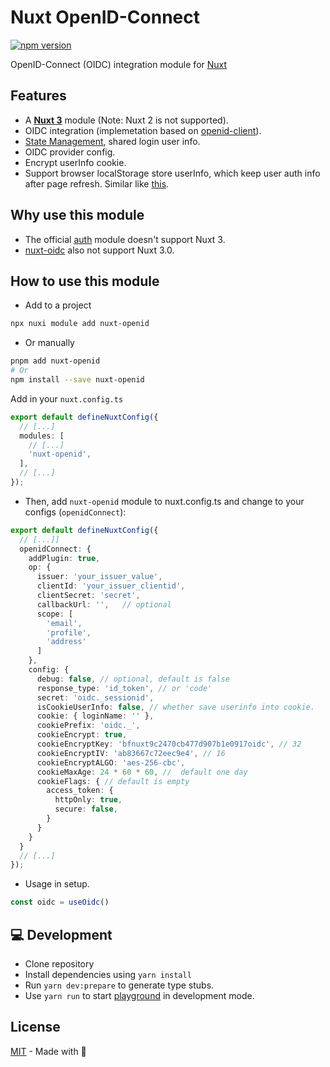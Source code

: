 # Nuxt OpenID-Connect
[![npm version](https://img.shields.io/npm/v/nuxt-openid-connect.svg?style=flat)](https://www.npmjs.com/package/nuxt-openid-connect)

OpenID-Connect (OIDC) integration module for [Nuxt](https://github.com/nuxt/nuxt)

## Features

- A [**Nuxt 3**](https://v3.nuxtjs.org) module (Note: Nuxt 2 is not supported).
- OIDC integration (implemetation based on [openid-client](https://github.com/panva/node-openid-client)).
- [State Management](https://v3.nuxtjs.org/guide/features/state-management/), shared login user info.
- OIDC provider config.
- Encrypt userInfo cookie.
- Support browser localStorage store userInfo, which keep user auth info after page refresh. Similar like [this](https://stackoverflow.com/questions/68174642/how-to-keep-user-authenticated-after-refreshing-the-page-in-nuxtjs).

## Why use this module 

- The official [auth](https://github.com/nuxt-community/auth-module/issues/1719) module doesn't support Nuxt 3.
- [nuxt-oidc](https://github.com/deko2369/nuxt-oidc) also not support Nuxt 3.0.

## How to use this module

- Add to a project
```bash
npx nuxi module add nuxt-openid
```

- Or manually
```bash
pnpm add nuxt-openid
# Or
npm install --save nuxt-openid
```

Add in your `nuxt.config.ts`
```ts
export default defineNuxtConfig({
  // [...]
  modules: [
    // [...]
    'nuxt-openid',
  ],
  // [...]
});
```

- Then, add `nuxt-openid` module to nuxt.config.ts and change to your configs (`openidConnect`):
```ts
export default defineNuxtConfig({
  // [...]]
  openidConnect: {
    addPlugin: true,
    op: {
      issuer: 'your_issuer_value',
      clientId: 'your_issuer_clientid',
      clientSecret: 'secret',
      callbackUrl: '',   // optional
      scope: [
        'email',
        'profile',
        'address'
      ]
    },
    config: {
      debug: false, // optional, default is false
      response_type: 'id_token', // or 'code'
      secret: 'oidc._sessionid',
      isCookieUserInfo: false, // whether save userinfo into cookie.
      cookie: { loginName: '' },
      cookiePrefix: 'oidc._',
      cookieEncrypt: true,
      cookieEncryptKey: 'bfnuxt9c2470cb477d907b1e0917oidc', // 32
      cookieEncryptIV: 'ab83667c72eec9e4', // 16
      cookieEncryptALGO: 'aes-256-cbc',
      cookieMaxAge: 24 * 60 * 60, //  default one day
      cookieFlags: { // default is empty 
        access_token: { 
          httpOnly: true,
          secure: false,
        }
      }
    }
  }
  // [...]
});
```

- Usage in setup.

```ts
const oidc = useOidc()
```

## 💻 Development

- Clone repository
- Install dependencies using `yarn install`
- Run `yarn dev:prepare` to generate type stubs.
- Use `yarn run` to start [playground](./playground) in development mode.

## License

[MIT](./LICENSE) - Made with 💚
